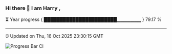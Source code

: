 ### Hi there 👋 I am Harry , 

⏳ Year progress { ███████████████████████▁▁▁▁▁▁▁ } 79.17 %

---

⏰ Updated on Thu, 16 Oct 2025 23:30:15 GMT

![Progress Bar CI](https://github.com/duykhang68/duykhang68/workflows/Progress%20Bar%20CI/badge.svg)
